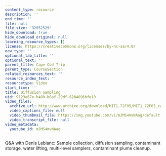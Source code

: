 ```yaml
---
content_type: resource
description: ''
end_time: ''
file: null
file_size: '32052529'
hide_download: true
hide_download_original: null
learning_resource_types: []
license: https://creativecommons.org/licenses/by-nc-sa/4.0/
ocw_type: ''
optional_tab_title: ''
optional_text: ''
parent_title: Cape Cod Trip
parent_type: CourseSection
related_resources_text: ''
resource_index_text: ''
resourcetype: Video
start_time: ''
title: Diffusion Sampling
uid: 9123a67e-b480-b8af-29df-6284096bfe10
video_files:
  archive_url: http://www.archive.org/download/MIT1.72F05/MIT1_72F05_cape_cod02_220k.mp4
  video_captions_file: null
  video_thumbnail_file: https://img.youtube.com/vi/mJMS4mvNAag/default.jpg
  video_transcript_file: null
video_metadata:
  youtube_id: mJMS4mvNAag
---
```


Q&A with Denis Leblanc: Sample collection, diffusion sampling, contaminant storage, water lifting, multi-level samplers, contaminant plume cleanup.

